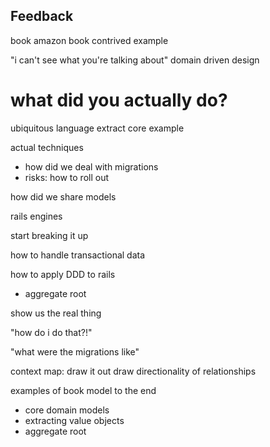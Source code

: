 Feedback
--------

book
amazon book
contrived example

"i can't see what you're talking about"
domain driven design

# what did you actually do?

ubiquitous language
extract core example

actual techniques
* how did we deal with migrations
* risks: how to roll out

how did we share models

rails engines

start breaking it up

how to handle transactional data

how to apply DDD to rails

* aggregate root

show us the real thing

"how do i do that?!"

"what were the migrations like"

context map:
  draw it out
  draw directionality of relationships

examples of book model to the end

- core domain models
- extracting value objects
- aggregate root


